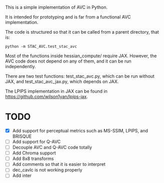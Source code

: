 This is a simple implementation of AVC in Python.

It is intended for prototyping and is far from a functional AVC implementation.

The code is structured so that it can be called from a parent directory, that is:

```
python -m STAC_AVC.test_stac_avc 
```

Most of the functions inside hessian_compute/ require JAX. However, the AVC code does not depend on any of them, and it can be run independently.

There are two test functions: test_stac_avc.py, which can be run without JAX, and test_stac_avc_jax.py, which depends on JAX.

The LPIPS implementation in JAX can be found in https://github.com/wilson1yan/lpips-jax.

# TODO

- [X] Add support for perceptual metrics such as MS-SSIM, LPIPS, and BRISQUE
- [ ] Add support for Q-AVC
- [ ] Decouple AVC and Q-AVC code totally
- [ ] Add Chroma support
- [ ] Add 8x8 transforms
- [ ] Add comments so that it is easier to interpret
- [ ] dec_cavlc is not working properly
- [ ] Add inter
